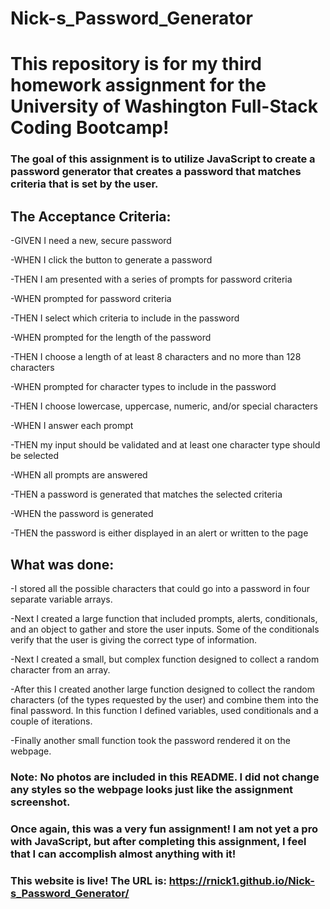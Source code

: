 # Nick-s_Password_Generator

# This repository is for my third homework assignment for the University of Washington Full-Stack Coding Bootcamp!

### The goal of this assignment is to utilize JavaScript to create a password generator that creates a password that matches criteria that is set by the user.

## The Acceptance Criteria:

-GIVEN I need a new, secure password

-WHEN I click the button to generate a password

-THEN I am presented with a series of prompts for password criteria

-WHEN prompted for password criteria

-THEN I select which criteria to include in the password

-WHEN prompted for the length of the password

-THEN I choose a length of at least 8 characters and no more than 128 characters

-WHEN prompted for character types to include in the password

-THEN I choose lowercase, uppercase, numeric, and/or special characters

-WHEN I answer each prompt

-THEN my input should be validated and at least one character type should be selected

-WHEN all prompts are answered

-THEN a password is generated that matches the selected criteria

-WHEN the password is generated

-THEN the password is either displayed in an alert or written to the page

## What was done:

-I stored all the possible characters that could go into a password in four separate variable arrays.

-Next I created a large function that included prompts, alerts, conditionals, and an object to gather and store the user inputs. Some of the conditionals verify that the user is giving the correct type of information.

-Next I created a small, but complex function designed to collect a random character from an array.

-After this I created another large function designed to collect the random characters (of the types requested by the user) and combine them into the final password. In this function I defined variables, used conditionals and a couple of iterations.

-Finally another small function took the password rendered it on the webpage.

### Note: No photos are included in this README. I did not change any styles so the webpage looks just like the assignment screenshot.

### Once again, this was a very fun assignment! I am not yet a pro with JavaScript, but after completing this assignment, I feel that I can accomplish almost anything with it!

### This website is live! The URL is: https://rnick1.github.io/Nick-s_Password_Generator/